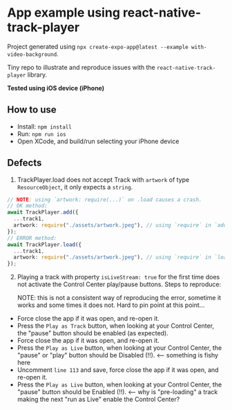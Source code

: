 # App example using react-native-track-player

Project generated using `npx create-expo-app@latest --example with-video-background`.

Tiny repo to illustrate and reproduce issues with the `react-native-track-player` library.

**Tested using iOS device (iPhone)**

## How to use

- Install: `npm install`
- Run: `npm run ios`
- Open XCode, and build/run selecting your iPhone device

## Defects

1. TrackPlayer.load does not accept Track with `artwork` of type `ResourceObject`, it only expects a `string`.

```ts
// NOTE: using `artwork: require(...)` on .load causes a crash.
// OK method:
await TrackPlayer.add({
  ...track1,
  artwork: require("./assets/artwork.jpeg"), // using `require` in `add` works fine.
});
// ERROR method:
await TrackPlayer.load({
  ...track1,
  artwork: require("./assets/artwork.jpeg"), // using `require` in `load` causes a crash
});
```

2. Playing a track with property `isLiveStream: true` for the first time does not activate the Control Center play/pause buttons.
   Steps to reproduce:

   NOTE: this is not a consistent way of reproducing the error, sometime it works and some times it does not. Hard to pin point at this point...

- Force close the app if it was open, and re-open it.
- Press the `Play as Track` button, when looking at your Control Center, the "pause" button should be enabled (as expected).
- Force close the app if it was open, and re-open it.
- Press the `Play as Live` button, when looking at your Control Center, the "pause" or "play" button should be Disabled (!!). <-- something is fishy here
- Uncomment `line 113` and save, force close the app if it was open, and re-open it.
- Press the `Play as Live` button, when looking at your Control Center, the "pause" button should be Enabled (!!). <-- why is "pre-loading" a track making the next "run as Live" enable the Control Center?

